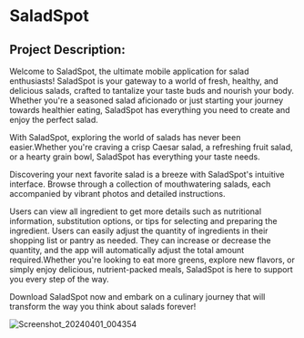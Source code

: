 # SaladSpot

## Project Description:

Welcome to SaladSpot, the ultimate mobile application for salad enthusiasts!
SaladSpot is your gateway to a world of fresh, healthy, and delicious salads,
crafted to tantalize your taste buds and nourish your body. Whether you're a
seasoned salad aficionado or just starting your journey towards healthier eating,
SaladSpot has everything you need to create and enjoy the perfect salad.

With SaladSpot, exploring the world of salads has never been easier.Whether you're craving a crisp Caesar salad,
a refreshing fruit salad, or a hearty grain bowl, SaladSpot has everything your taste needs.

Discovering your next favorite salad is a breeze with SaladSpot's intuitive interface.
Browse through a collection of mouthwatering salads, each accompanied by vibrant
photos and detailed instructions.

Users can view all ingredient to get more details such as nutritional information, substitution options,
or tips for selecting and preparing the ingredient. Users can easily adjust the quantity of ingredients in 
their shopping list or pantry as needed. They can increase or decrease the quantity, and the app will automatically 
adjust the total amount required.Whether you're looking to eat more greens, explore new flavors, or simply enjoy delicious,
nutrient-packed meals, SaladSpot is here to support you every step of the way.

Download SaladSpot now and embark on a culinary journey that will transform the way
you think about salads forever!


![Screenshot_20240401_004354](https://github.com/veerapatadia/salad_Spot/assets/150000048/4cd21f19-41b4-4f3f-8553-32c31e99fa90)






